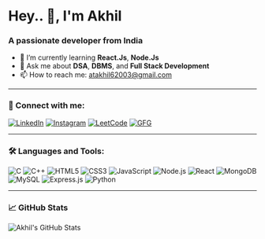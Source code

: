 # Hey.. 👋, I'm Akhil  
### A passionate developer from India

- 🌱 I’m currently learning **React.Js**, **Node.Js**
- 💬 Ask me about **DSA**, **DBMS**, and **Full Stack Development**
- 📫 How to reach me: [atakhil62003@gmail.com](mailto:your-email@example.com)


---

### 🔗 Connect with me:
[![LinkedIn](https://img.shields.io/badge/-LinkedIn-blue?logo=linkedin&style=flat-square)](https://www.linkedin.com/in/aakhiltiwari/)
[![Instagram](https://img.shields.io/badge/-Instagram-E4405F?logo=instagram&style=flat-square)](https://www.instagram.com/theengineer.guy/)
[![LeetCode](https://img.shields.io/badge/-LeetCode-FFA116?style=flat-square&logo=LeetCode&logoColor=black)](https://leetcode.com/u/_Akhil_tiwari/)
[![GFG](https://img.shields.io/badge/-GeeksforGeeks-darkgreen?style=flat-square)](https://www.geeksforgeeks.org/user/akhil_cs_2027/)

---

### 🛠️ Languages and Tools:
![C](https://img.shields.io/badge/-C-00599C?style=flat-square&logo=c)
![C++](https://img.shields.io/badge/-C++-00599C?style=flat-square&logo=c%2B%2B)
![HTML5](https://img.shields.io/badge/-HTML5-E34F26?style=flat-square&logo=html5)
![CSS3](https://img.shields.io/badge/-CSS3-1572B6?style=flat-square&logo=css3)
![JavaScript](https://img.shields.io/badge/-JavaScript-F7DF1E?style=flat-square&logo=javascript)
![Node.js](https://img.shields.io/badge/-Node.js-339933?style=flat-square&logo=nodedotjs)
![React](https://img.shields.io/badge/-React-61DAFB?style=flat-square&logo=react)
![MongoDB](https://img.shields.io/badge/-MongoDB-47A248?style=flat-square&logo=mongodb)
![MySQL](https://img.shields.io/badge/-MySQL-4479A1?style=flat-square&logo=mysql)
![Express.js](https://img.shields.io/badge/-Express.js-000000?style=flat-square&logo=express)
![Python](https://img.shields.io/badge/-Python-3776AB?style=flat-square&logo=python)

---

### 📈 GitHub Stats
![Akhil's GitHub Stats](https://github-readme-stats.vercel.app/api?username=Akhilxtech&show_icons=true&theme=radical)

<!---
Akhilxtech/Akhilxtech is a ✨ special ✨ repository because its `README.md` (this file) appears on your GitHub profile.
You can click the Preview link to take a look at your changes.
--->
